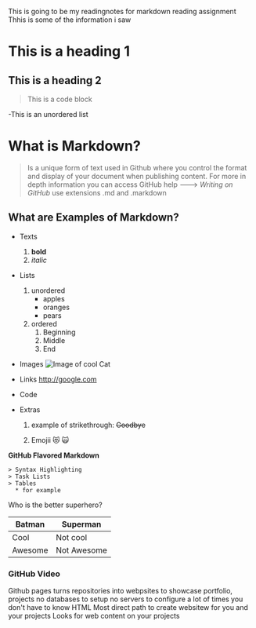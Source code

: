 This is going to be my readingnotes for markdown reading assignment 
Thhis is some of the information i saw
# This is a heading 1
## This is a heading 2

>This is a code block

-This is an unordered list
# What is Markdown?
  > Is a unique form of text used in Github where
  > you control the format and display of your document when publishing content.
  > For more in depth information you can access GitHub help ---> *Writing on GitHub* 
  > use extensions .md and .markdown 

## What are Examples of Markdown?
  - Texts
    1. **bold**
    2. *italic*
  - Lists
    1. unordered
        * apples
        * oranges
        * pears
    3. ordered
        1. Beginning
        2. Middle
        3. End
  - Images
   ![Image of cool Cat](https://images.unsplash.com/photo-1533738363-b7f9aef128ce?ixlib=rb-1.2.1&ixid=MnwxMjA3fDB8MHxwaG90by1wYWdlfHx8fGVufDB8fHx8&auto=format&fit=crop&w=1275&q=80)
  
  - Links
    http://google.com
  - Code 
  - Extras
      1. example of strikethrough: ~~Goodbye~~

     
     
     2. Emojii
        	:heart_eyes_cat:
          :scream_cat:

  **GitHub Flavored Markdown**
  
  
    > Syntax Highlighting
    > Task Lists
    > Tables 
      * for example
      
      
Who is the better superhero?

 Batman   |  Superman
 -------- | --------
  Cool    |  Not cool
 Awesome  |  Not Awesome
  
    



### GitHub Video

Github pages turns repositories into webpsites to showcase  portfolio, projects
no databases to setup no servers to configure
a lot of times you don't have to know HTML 
Most direct path to create websitew for you and your projects
Looks for web content on your projects






